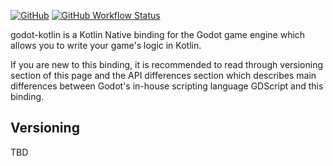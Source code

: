 [![GitHub](https://img.shields.io/github/license/utopia-rise/godot-kotlin?style=flat-square)](LICENSE)
[![GitHub Workflow Status](https://img.shields.io/github/workflow/status/raniejade/godot-kotlin/CI?style=flat-square)](https://github.com/utopia-rise/godot-kotlin/actions?query=workflow%3ACI)

godot-kotlin is a Kotlin Native binding for the Godot game engine which allows you to write your game's logic in Kotlin.

If you are new to this binding, it is recommended to read through versioning section of this page and the API differences 
section which describes main differences between Godot's in-house scripting language GDScript and this binding.

## Versioning
TBD